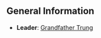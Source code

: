 ## General Information
- **Leader**: [Grandfather Trung](/GMTim/SprawlLAGame/wiki/Grandfather-Trung)